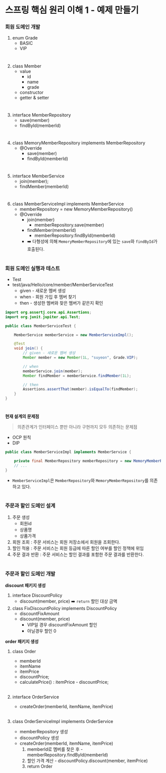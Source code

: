 # 스프링 핵심 원리 이해 1 - 예제 만들기

### 회원 도메인 개발
1. enum Grade
   * BASIC
   * VIP
#
2. class Member
   * value 
     * id
     * name
     * grade
   * constructor
   * getter & setter
#
3. interface MemberRepository
   * save(member)
   * findById(memberId)
#
4. class MemoryMemberRepository implements MemberRepository
   * @Override
     * save(member)
     * findById(memberId)
#
5. interface MemberService
   * join(member);
   * findMember(memberId)
# 
6. class MemberServiceImpl implements MemberService
   * memberRepository = new MemoryMemberRepository()
   * @Override
     * join(member)
       * memberRepository.save(member)
     * findMember(memberId)
       * memberRepository.findById(memberId)
     * ➡️ 다형성에 의해 `MemoryMemberRepository`에 있는 `save`와 `findById`가 호출된다.

#
### 회원 도메인 실행과 테스트
* Test
* test/java/Hello/core/member/MemberServiceTest
  * given - 새로운 멤버 생성
  * when - 회원 가입 후 멤버 찾기
  * then - 생성한 멤버와 찾은 멤버가 같은지 확인
```java
import org.assertj.core.api.Assertions;
import org.junit.jupiter.api.Test;

public class MemberServiceTest {

    MemberService memberService = new MemberServiceImpl();

    @Test
    void join() {
        // given - 새로운 멤버 생성
        Member member = new Member(1L, "suyeon", Grade.VIP);

        // when
        memberService.join(member);
        Member findMember = memberService.findMember(1L);

        // then
        Assertions.assertThat(member).isEqualTo(findMember);
    }
}
```

#
**현재 설계의 문제점**
> 의존관계가 인터페이스 뿐만 아니라 구현까지 모두 의존하는 문제점
* OCP 원칙
* DIP
```java
public class MemberServiceImpl implements MemberService {

    private final MemberRepository memberRepository = new MemoryMemberRepository();
    // ...
}
```
* `MemberServiceImpl`은 `MemberRepository`와 `MemoryMemberRepository`를 의존하고 있다. 

#
### 주문과 할인 도메인 설계
1. 주문 생성
   * 회원id
   * 상품명
   * 상품가격
2. 회원 조회 : 주문 서비스는 회원 저장소에서 회원을 조회한다. 
3. 할인 적용 : 주문 서비스는 회원 등급에 따른 할인 여부를 할인 정책에 위임
4. 주문 결과 반환 : 주문 서비스는 할인 결과를 포함한 주문 결과를 반환한다. 

#

### 주문과 할인 도메인 개발
**discount 패키지 생성**
1. interface DiscountPolicy
    * discount(member, price) ➡️ `return` 할인 대상 금액
2. class FixDiscountPolicy implements DiscountPolicy
   * discountFixAmount
   * discount(member, price)
     * VIP일 경우 discountFixAmount 할인
     * 아닐경우 할인 0

**order 패키지 생성**
1. class Order
   * memberId
   * itemName
   * itemPrice
   * discountPrice;
   * calculatePrice() : itemPrice - discountPrice;
   
   <br />

2. interface OrderService
   * createOrder(memberId, itemName, itemPrice)

    <br />
   
3. class OrderServiceImpl implements OrderService
   * memberRepository 생성
   * discountPolicy 생성
   * createOrder(memberId, itemName, itemPrice)
     1. memberId로 멤버를 찾은 후 - memberRepository.findById(memberId)
     2. 할인 가격 계산 - discountPolicy.discount(member, itemPrice)
     3. return Order
   